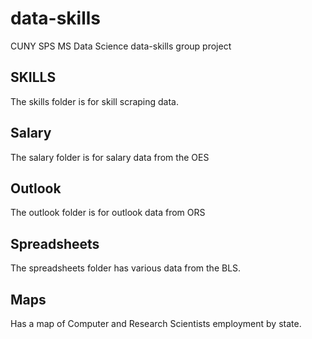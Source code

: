 # data-skills
CUNY SPS MS Data Science data-skills group project


## SKILLS

The skills folder is for skill scraping data.

## Salary

The salary folder is for salary data from the OES

## Outlook

The outlook folder is for outlook data from ORS

## Spreadsheets

The spreadsheets folder has various data from the BLS.

## Maps

Has a map of Computer and Research Scientists employment by state.
